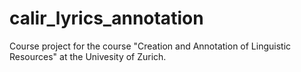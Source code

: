 # calir_lyrics_annotation
Course project for the course "Creation and Annotation of Linguistic Resources" at the Univesity of Zurich.
